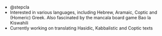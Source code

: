 - @stepcla
- Interested in various languages, including Hebrew, Aramaic, Coptic and (Homeric) Greek. Also fascinated by the mancala board game Bao la Kiswahili
- Currently working on translating Hasidic, Kabbalistic and Coptic texts


